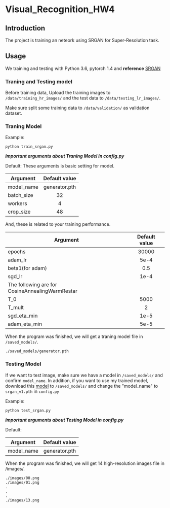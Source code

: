 # Visual_Recognition_HW4

## Introduction
The project is training an neteork using SRGAN for Super-Resolution task.

## Usage
We training and testing with Python 3.6, pytorch 1.4 and **reference** [SRGAN](https://github.com/leftthomas/SRGAN)

### Traning and Testing model
Before training data, Upload the training images to `/data/training_hr_images/` and the test data to `/data/testing_lr_images/`.

Make sure split some training data to `/data/validation/` as validation dataset.

### Traning Model

Example:

```
python train_srgan.py
```

***important arguments about Traning Model in config.py***

Default:
These arguments is basic setting for model.

| Argument    | Default value |
| ------------|:-------------:|
|model_name             |  generator.pth             |
|batch_size             |  32            |
|workers             |  4             |
|crop_size             |  48           |

And, these is related to your training performance.

| Argument    | Default value |
| ------------|:-------------:|
|epochs             |  30000             |
|adam_lr             |  5e-4             |
|beta1(for adam)             |  0.5             |
|sgd_lr           |  1e-4           |
|  The following are for CosineAnnealingWarmRestar|
|T_0             |  5000            |
|T_mult             |  2            |
|sgd_eta_min             |  1e-5           |
|adam_eta_min             |  5e-5           |

When the program was finished, we will get a traning model file in `/saved_models/`.

```
./saved_models/generator.pth
```

### Testing Model

If we want to test image, make sure we have a model in `/saved_models/` and confirm `model_name`.
In addition, if you want to use my trained model, download this [model](https://drive.google.com/file/d/19v0EyFfpqsyLoxfYYEr3qUhmZq8U1Hve/view?usp=sharing) to `/saved_models/` and change the "model_name" to `srgan_v1.pth` in `config.py`

Example:

```
python test_srgan.py
```

***important arguments about Testing Model in config.py***


Default:

| Argument    | Default value |
| ------------|:-------------:|
|model_name             |      generator.pth       |

When the program was finished, we will get 14 high-resolution images file in /images/.
```
./images/00.png
./images/01.png
.
.
.
./images/13.png
```


